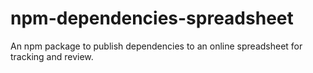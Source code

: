 # npm-dependencies-spreadsheet
An npm package to publish dependencies to an online spreadsheet for tracking and review.

